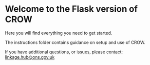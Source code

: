 # Welcome to the Flask version of CROW

Here you will find everything you need to get started.

The instructions folder contains guidance on setup and use of CROW.

If you have additional questions, or issues, please contact: linkage.hub@ons.gov.uk
